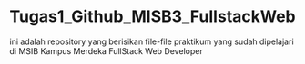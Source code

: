 # Tugas1_Github_MISB3_FullstackWeb
ini adalah repository yang berisikan file-file praktikum yang sudah dipelajari di MSIB Kampus Merdeka FullStack Web Developer
